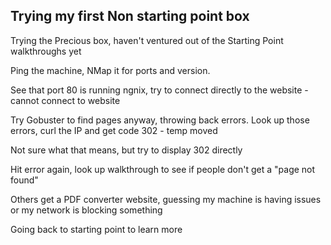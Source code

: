 ## Trying my first Non starting point box

Trying the Precious box, haven't ventured out of the Starting Point walkthroughs yet

Ping the machine, NMap it for ports and version.

See that port 80 is running ngnix, try to connect directly to the website - cannot connect to website

Try Gobuster to find pages anyway, throwing back errors. Look up those errors, curl the IP and get code 302 - temp moved

Not sure what that means, but try to display 302 directly 

Hit error again, look up walkthrough to see if people don't get a "page not found"

Others get a PDF converter website, guessing my machine is having issues or my network is blocking something

Going back to starting point to learn more
